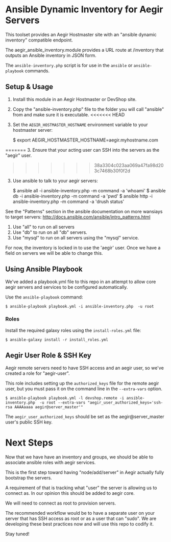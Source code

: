 # Ansible Dynamic Inventory for Aegir Servers

This toolset provides an Aegir Hostmaster site with an
"ansible dynamic inventory" compatible endpoint.

The aegir_ansible_inventory.module provides a URL route at /inventory that
outputs an Ansible inventory in JSON form.

The `ansible-inventory.php` script is for use in the `ansible` or `ansible-playbook` commands.


## Setup & Usage

1. Install this module in an Aegir Hostmaster or DevShop site.
2. Copy the "ansible-inventory.php" file to the folder you will call "ansible" from and make sure it is executable.
<<<<<<< HEAD
2. Set the `AEGIR_HOSTMASTER_HOSTNAME` environment variable to your hostmaster server:

    $ export AEGIR_HOSTMASTER_HOSTNAME=aegir.myhostname.com

=======
3. Ensure that your acting user can SSH into the servers as the "aegir" user. 
>>>>>>> 38a3304c023aa069a47fa98d203c7468b30f0f2d
3. Use ansible to talk to your aegir servers:

    $ ansible all -i ansible-inventory.php -m command -a 'whoami'
    $ ansible db -i ansible-inventory.php -m command -a 'pwd'
    $ ansible http -i ansible-inventory.php -m command -a 'drush status'

See the "Patterns" section in the ansible documentation on more wansiays to target servers: http://docs.ansible.com/ansible/intro_patterns.html

1. Use "all" to run on all servers
2. Use "db" to run on all "db" servers.
3. Use "mysql" to run on all servers using the "mysql" service.

For now, the inventory is locked in to use the 'aegir' user. Once we have a field
on servers we will be able to change this.

## Using Ansible Playbook

We've added a playbook.yml file to this repo in an attempt to allow core aegir servers and services to be configured automatically.

Use the `ansible-playbook` command:

    $ ansible-playbook playbook.yml -i ansible-inventory.php  -u root


### Roles

Install the required galaxy roles using the `install-roles.yml` file:

    $ ansible-galaxy install -r install_roles.yml

## Aegir User Role & SSH Key

Aegir remote servers need to have SSH access and an aegir user, so we've created a role for "aegir-user".

This role includes setting up the `authorized_keys` file for the remote aegir user, but you must pass it on the command
line in the `--extra-vars` option.

    $ ansible-playbook playbook.yml -l devshop.remote -i ansible-inventory.php  -u root --extra-vars "aegir_user_authorized_keys='ssh-rsa AAAAaaaa aegir@server_master'"

The `aegir_user_authorized_keys` should be set as the aegir@server_master user's public SSH key.

# Next Steps

Now that we have have an inventory and groups, we should be able to associate ansible roles with aegir services.

This is the first step toward having "node/add/server" in Aegir actually fully bootstrap the servers.

A requirement of that is tracking what "user" the server is allowing us to connect as.  In our opinion this should be added to aegir core.

We will need to connect as root to provision servers.   

The recommended workflow would be to have a separate user on your server that has SSH access as root or as a user that can "sudo". We are developing these best practices now and will use this repo to codify it.

Stay tuned!
